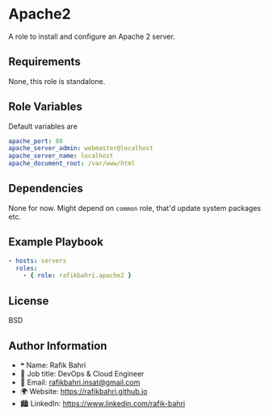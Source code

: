 Apache2
=======

A role to install and configure an Apache 2 server.

Requirements
------------

None, this role is standalone.

Role Variables
--------------

Default variables are

```yaml
apache_port: 80
apache_server_admin: webmaster@localhost
apache_server_name: localhost
apache_document_root: /var/www/html
```

Dependencies
------------

None for now. Might depend on `common` role, that'd update system packages etc.

Example Playbook
----------------

```yaml
- hosts: servers
  roles:
    - { role: rafikbahri.apache2 }
```

License
-------

BSD

Author Information
------------------

- ❝ Name: Rafik Bahri
- 📜 Job title: DevOps & Cloud Engineer
- 📧 Email: rafikbahri.insat@gmail.com
- 🌍 Website: https://rafikbahri.github.io
- 🏙️ LinkedIn: https://www.linkedin.com/rafik-bahri
